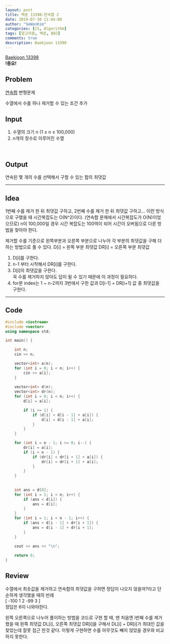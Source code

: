 ```yaml
---
layout: post
title: 백준 13398:연속합 2
date: 2019-07-30 11:44:00
author: "SeWonKim"
categories: [CS, Algorithm]
tags: [알고리즘, 백준, BOJ]
comments: true
description: Baekjoon 13398
---
```


[Baekjoon 13398](https://www.acmicpc.net/problem/13398)         
**!중요!**


## Problem
[연속합](https://siromom.github.io/algorithm/2019/07/30/Q1912.html) 변형문제

수열에서 수를 하나 제거할 수 있는 조건 추가


## Input
1. 수열의 크기 n (1 ≤ n ≤ 100,000)
2. n개의 정수로 이루어진 수열

​    

## Output
연속된 몇 개의 수를 선택해서 구할 수 있는 합의 최댓값



------



## Idea
1번째 수를 제거 한 뒤 최댓값 구하고, 2번째 수를 제거 한 뒤 최댓값 구하고... 이런 방식으로 구했을 때 시간복잡도는 O(N^2)이다. (연속합 문제에서 시간복잡도가 O(N)이었으므로)
n이 100,000일 경우 시간 복잡도는 100억이 되어 시간이 오버됨으로 다른 방법을 찾아야 한다.


제거할 수를 기준으로 왼쪽부분과 오른쪽 부분으로 나누어 각 부분의 최댓값을 구해 더하는 방법으로 풀 수 있다.
D[i] = 왼쪽 부분 최댓값
DR[i] = 오른쪽 부분 최댓값

1. D[i]를 구한다.
2. n-1 부터 시작해서 DR[i]를 구한다.
3. D[i]의 최댓값을 구한다.      
   꼭 수를 제거하지 않아도 답이 될 수 있기 때문에 이 과정이 필요하다.
4. for문 index는 1 ~ n-2까지 3번에서 구한 값과 D[i-1] + DR[i+1] 값 중 최댓값을 구한다.

------



## Code
```cpp
#include <iostream>
#include <vector>
using namespace std;

int main() {

	int n;
	cin >> n;

	vector<int> a(n);
	for (int i = 0; i < n; i++) {
		cin >> a[i];
	}
	
	vector<int> d(n);
	vector<int> dr(n);
	for (int i = 0; i < n; i++) {
		d[i] = a[i];

		if (i >= 1) {
			if (d[i] < d[i - 1] + a[i]) {
				d[i] = d[i - 1] + a[i];
			}
		}
	}

	for (int i = n - 1; i >= 0; i--) {
		dr[i] = a[i];
		if (i < n - 1) {
			if (dr[i] < dr[i + 1] + a[i]) {
				dr[i] = dr[i + 1] + a[i];
			}
		}
	}
	
	
	int ans = d[0];
	for (int i = 1; i < n; i++) {
		if (ans < d[i]) {
			ans = d[i];
		}
	}
	for (int i = 1; i < n - 1; i++) {
		if (ans < d[i - 1] + dr[i + 1]) {
			ans = d[i - 1] + dr[i + 1];
		}
	}

	cout << ans << "\n";
	
	return 0;
}
```





## Review
수열에서 최솟값을 제거하고 연속합의 최댓값을 구하면 정답이 나오지 않을까?라고 단순하게 생각했을 때의 반례        
[ -100 1 2 -99 3 ]       
정답은 6이 나와야한다.


왼쪽 오른쪽으로 나누어 풀이하는 방법을 코드로 구현 할 때,
맨 처음엔 i번째 수를 제거했을 때 왼쪽 최댓값 DL[i], 오른쪽 최댓값 DR[i]을 구해서 DL[i] + DR[i]가 최대인 값을 찾았는데 잘못 접근 한것 같다.
이렇게 구현하면 수를 아무것도 빼지 않았을 경우와 비교하지 못한다.
